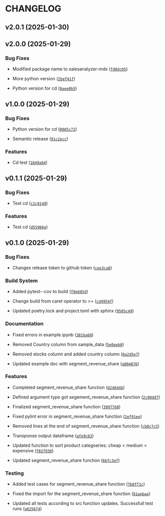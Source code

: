 # CHANGELOG


## v2.0.1 (2025-01-30)


## v2.0.0 (2025-01-29)

### Bug Fixes

- Modified package name to salesanalyzer-mds
  ([`fd8dc05`](https://github.com/UBC-MDS/salesanalyzer/commit/fd8dc059577895dcd801d8f180a5a40a549fe983))

- More python version
  ([`2bef41f`](https://github.com/UBC-MDS/salesanalyzer/commit/2bef41f149552bef325b544a5fa5544d3c6d743e))

- Python version for cd
  ([`9aee0b5`](https://github.com/UBC-MDS/salesanalyzer/commit/9aee0b59f7b08c2b1a933f5f3572eb283e5f63ce))


## v1.0.0 (2025-01-29)

### Bug Fixes

- Python version for cd
  ([`0985c72`](https://github.com/UBC-MDS/salesanalyzer/commit/0985c72ff52dca9bd83116a3a17bd1cfed421b34))

- Semantic release
  ([`91c2ecc`](https://github.com/UBC-MDS/salesanalyzer/commit/91c2eccfec1a1024d2fd410db1649a3131e41419))

### Features

- Cd test
  ([`1049a04`](https://github.com/UBC-MDS/salesanalyzer/commit/1049a0433b5c121565040efc88310c190034d53f))


## v0.1.1 (2025-01-29)

### Bug Fixes

- Test cd
  ([`c2c8149`](https://github.com/UBC-MDS/salesanalyzer/commit/c2c814907ccee9706c757feb3ad3b7350a890e37))

### Features

- Test cd
  ([`d55966e`](https://github.com/UBC-MDS/salesanalyzer/commit/d55966ea6a4dcc2e867df932a2dea202da823fa7))


## v0.1.0 (2025-01-29)

### Bug Fixes

- Changes release token to github token
  ([`cee3ca8`](https://github.com/UBC-MDS/salesanalyzer/commit/cee3ca8789f743f703e172748b1f18185cd7dd97))

### Build System

- Added pytest--cov to build
  ([`f8e685d`](https://github.com/UBC-MDS/salesanalyzer/commit/f8e685dd581ae1b9178e5b573f29d879b752be58))

- Change build from caret operator to >=
  ([`cd4954f`](https://github.com/UBC-MDS/salesanalyzer/commit/cd4954f815a0e1bbd886e564572f968020296eac))

- Updated poetry.lock and project.toml with sphinx
  ([`9505c49`](https://github.com/UBC-MDS/salesanalyzer/commit/9505c49ffe617c75c6fc666de06fcbd7289b9732))

### Documentation

- Fixed errors in example.ipynb
  ([`381ba68`](https://github.com/UBC-MDS/salesanalyzer/commit/381ba68d0d3a2cab23ae309bc6a6b8dbd6e20957))

- Removed Country column from sample_data
  ([`5e0aeb0`](https://github.com/UBC-MDS/salesanalyzer/commit/5e0aeb0aec17da1cbbfc86780a5771266f5a02ff))

- Removed stocks column and added country column
  ([`0a2d5e7`](https://github.com/UBC-MDS/salesanalyzer/commit/0a2d5e793dda2542abd107d7667f80ecc4589a6c))

- Updated example doc with segment_revenue_share
  ([`a004876`](https://github.com/UBC-MDS/salesanalyzer/commit/a0048765fcb287e049c4507037ecc6976f1de2af))

### Features

- Completed segment_revenue_share function
  ([`d24044b`](https://github.com/UBC-MDS/salesanalyzer/commit/d24044b9bbc48caf2fcfc0834ade07c8b3dd3f77))

- Defined argument type got segement_revenue_share function
  ([`2c90ddf`](https://github.com/UBC-MDS/salesanalyzer/commit/2c90ddfb6a0fa6bfbf8ee06fa3b55e32677e4718))

- Finalized segment_revenue_share function
  ([`3997768`](https://github.com/UBC-MDS/salesanalyzer/commit/399776895e1b53b8f4662a42d467e43ee2029afb))

- Fixed pylint error in segment_revenue_share function
  ([`2ef91ee`](https://github.com/UBC-MDS/salesanalyzer/commit/2ef91eeb8eb2166274d96b5eec1d5627784087a2))

- Removed lines at the end of segment_revenue_share function
  ([`cb0c7c5`](https://github.com/UBC-MDS/salesanalyzer/commit/cb0c7c5eefa821ad6b5a02b6a73e0ca04e17a517))

- Transponse output dataframe
  ([`afe9cb3`](https://github.com/UBC-MDS/salesanalyzer/commit/afe9cb326b2083503e2e05ccc9e3c8bf53c8d934))

- Updated function to sort product categoeries: cheap < medium < expensive
  ([`f82f036`](https://github.com/UBC-MDS/salesanalyzer/commit/f82f0364ab0e493e848dffba94db40c204d44a2c))

- Updated segment_revenue_share function
  ([`6bfc3ef`](https://github.com/UBC-MDS/salesanalyzer/commit/6bfc3efdd69e5d5dc136235c344456fb6c5d0c53))

### Testing

- Added test cases for segment_revenue_share function
  ([`7b8ff1c`](https://github.com/UBC-MDS/salesanalyzer/commit/7b8ff1c28677b81b62bbe20bb21f3cd24ecbbb40))

- Fixed the import for the segment_revenue_share function
  ([`81aebae`](https://github.com/UBC-MDS/salesanalyzer/commit/81aebaea3dfaa6f88fe90a006385ff9d0e83f8ba))

- Updated all tests according to src function updates. Successfull test runs
  ([`a025674`](https://github.com/UBC-MDS/salesanalyzer/commit/a025674db2306de4a39ca12e545c12ec08db26c5))

